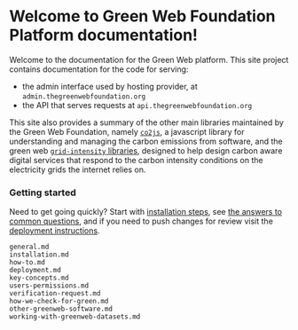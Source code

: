 <!-- .. Green Web Foundation Admin Portal documentation master file, created by -->
   <!-- sphinx-quickstart on Mon Sep 27 16:10:30 2021. -->
   <!-- You can adapt this file completely to your liking, but it should at least -->
   <!-- contain the root `toctree` directive. -->

Welcome to Green Web Foundation Platform documentation!
=============================================================

Welcome to the documentation for the Green Web platform. This site project contains documentation for the code for serving:

- the admin interface used by hosting provider, at `admin.thegreenwebfoundation.org`
- the API that serves requests at `api.thegreenwebfoundation.org`

This site also provides a summary of the other main libraries maintained by the Green Web Foundation, namely [`co2js`][co2js], a javascript library for understanding and managing the carbon emissions from software, and the green web [`grid-intensity` libraries][grid-intensity-libraries], designed to help design carbon aware digital services that respond to the carbon intensity conditions on the electricity grids the internet relies on.

[co2js]: https://github.com/thegreenwebfoundation/co2.js
[grid-intensity-libraries]: https://github.com/thegreenwebfoundation?q=grid-intensity&type=all&language=&sort=

### Getting started

Need to get going quickly? Start with [installation steps](installation.md), see [the answers to common questions](how-to.md), and if you need to push changes for review visit the [deployment instructions](deployment.md).

```{toctree}
general.md
installation.md
how-to.md
deployment.md
key-concepts.md
users-permissions.md
verification-request.md
how-we-check-for-green.md
other-greenweb-software.md
working-with-greenweb-datasets.md
```
